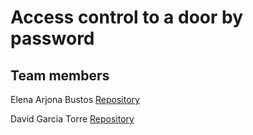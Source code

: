 # Access control to a door by password

## Team members

Elena Arjona Bustos 
[Repository](https://github.com/elenaab16/digital-electronics-2)

David Garcia Torre
[Repository](https://github.com/davidgarcia23/digital-electronics-2)
